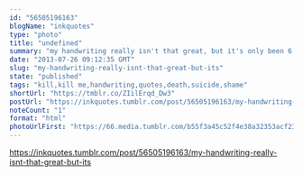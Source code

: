 ```yaml
---
id: "56505196163"
blogName: "inkquotes"
type: "photo"
title: "undefined"
summary: "my handwriting really isn't that great, but it's only been 6 months or so since I started..."
date: "2013-07-26 09:12:35 GMT"
slug: "my-handwriting-really-isnt-that-great-but-its"
state: "published"
tags: "kill,kill me,handwriting,quotes,death,suicide,shame"
shortUrl: "https://tmblr.co/ZIilErqd_Dw3"
postUrl: "https://inkquotes.tumblr.com/post/56505196163/my-handwriting-really-isnt-that-great-but-its"
noteCount: "1"
format: "html"
photoUrlFirst: "https://66.media.tumblr.com/b55f3a45c52f4e38a32353acf2384688/tumblr_mqjdkz8U211saaiiho1_1280.jpg"
---
```


https://inkquotes.tumblr.com/post/56505196163/my-handwriting-really-isnt-that-great-but-its